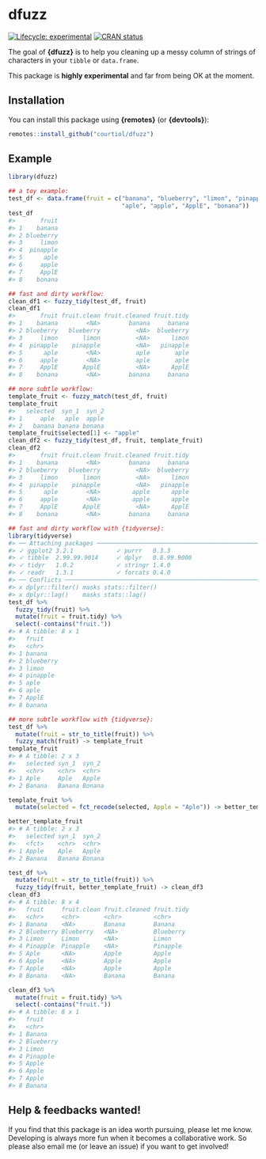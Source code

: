 
<!-- README.md is generated from README.Rmd. Please edit that file -->

# dfuzz

<!-- badges: start -->

[![Lifecycle:
experimental](https://img.shields.io/badge/lifecycle-experimental-orange.svg)](https://www.tidyverse.org/lifecycle/#experimental)
[![CRAN
status](https://www.r-pkg.org/badges/version/dfuzz)](https://CRAN.R-project.org/package=dfuzz)
<!-- badges: end -->

The goal of **{dfuzz}** is to help you cleaning up a messy column of
strings of characters in your `tibble` or `data.frame`.

This package is **highly experimental** and far from being OK at the
moment.

## Installation

You can install this package using **{remotes}** (or **{devtools}**):

``` r
remotes::install_github("courtiol/dfuzz")
```

## Example

``` r
library(dfuzz)

## a toy example:
test_df <- data.frame(fruit = c("banana", "blueberry", "limon", "pinapple",
                                "aple", "apple", "ApplE", "bonana"))
test_df
#>       fruit
#> 1    banana
#> 2 blueberry
#> 3     limon
#> 4  pinapple
#> 5      aple
#> 6     apple
#> 7     ApplE
#> 8    bonana

## fast and dirty workflow:
clean_df1 <- fuzzy_tidy(test_df, fruit)
clean_df1
#>       fruit fruit.clean fruit.cleaned fruit.tidy
#> 1    banana        <NA>        banana     banana
#> 2 blueberry   blueberry          <NA>  blueberry
#> 3     limon       limon          <NA>      limon
#> 4  pinapple    pinapple          <NA>   pinapple
#> 5      aple        <NA>          aple       aple
#> 6     apple        <NA>          aple       aple
#> 7     ApplE       ApplE          <NA>      ApplE
#> 8    bonana        <NA>        banana     banana

## more subtle workflow:
template_fruit <- fuzzy_match(test_df, fruit)
template_fruit
#>   selected  syn_1  syn_2
#> 1     aple   aple  apple
#> 2   banana banana bonana
template_fruit$selected[1] <- "apple"
clean_df2 <- fuzzy_tidy(test_df, fruit, template_fruit)
clean_df2
#>       fruit fruit.clean fruit.cleaned fruit.tidy
#> 1    banana        <NA>        banana     banana
#> 2 blueberry   blueberry          <NA>  blueberry
#> 3     limon       limon          <NA>      limon
#> 4  pinapple    pinapple          <NA>   pinapple
#> 5      aple        <NA>         apple      apple
#> 6     apple        <NA>         apple      apple
#> 7     ApplE       ApplE          <NA>      ApplE
#> 8    bonana        <NA>        banana     banana

## fast and dirty workflow with {tidyverse}:
library(tidyverse)
#> ── Attaching packages ────────────────────────────────────────────────────────── tidyverse 1.3.0 ──
#> ✓ ggplot2 3.2.1            ✓ purrr   0.3.3       
#> ✓ tibble  2.99.99.9014     ✓ dplyr   0.8.99.9000 
#> ✓ tidyr   1.0.2            ✓ stringr 1.4.0       
#> ✓ readr   1.3.1            ✓ forcats 0.4.0
#> ── Conflicts ───────────────────────────────────────────────────────────── tidyverse_conflicts() ──
#> x dplyr::filter() masks stats::filter()
#> x dplyr::lag()    masks stats::lag()
test_df %>%
  fuzzy_tidy(fruit) %>%
  mutate(fruit = fruit.tidy) %>%
  select(-contains("fruit."))
#> # A tibble: 8 x 1
#>   fruit    
#>   <chr>    
#> 1 banana   
#> 2 blueberry
#> 3 limon    
#> 4 pinapple 
#> 5 aple     
#> 6 aple     
#> 7 ApplE    
#> 8 banana

## more subtle workflow with {tidyverse}:
test_df %>%
  mutate(fruit = str_to_title(fruit)) %>%
  fuzzy_match(fruit) -> template_fruit
template_fruit
#> # A tibble: 2 x 3
#>   selected syn_1  syn_2 
#>   <chr>    <chr>  <chr> 
#> 1 Aple     Aple   Apple 
#> 2 Banana   Banana Bonana

template_fruit %>%
  mutate(selected = fct_recode(selected, Apple = "Aple")) -> better_template_fruit

better_template_fruit
#> # A tibble: 2 x 3
#>   selected syn_1  syn_2 
#>   <fct>    <chr>  <chr> 
#> 1 Apple    Aple   Apple 
#> 2 Banana   Banana Bonana

test_df %>%
  mutate(fruit = str_to_title(fruit)) %>%
  fuzzy_tidy(fruit, better_template_fruit) -> clean_df3
clean_df3
#> # A tibble: 8 x 4
#>   fruit     fruit.clean fruit.cleaned fruit.tidy
#>   <chr>     <chr>       <chr>         <chr>     
#> 1 Banana    <NA>        Banana        Banana    
#> 2 Blueberry Blueberry   <NA>          Blueberry 
#> 3 Limon     Limon       <NA>          Limon     
#> 4 Pinapple  Pinapple    <NA>          Pinapple  
#> 5 Aple      <NA>        Apple         Apple     
#> 6 Apple     <NA>        Apple         Apple     
#> 7 Apple     <NA>        Apple         Apple     
#> 8 Bonana    <NA>        Banana        Banana

clean_df3 %>%
  mutate(fruit = fruit.tidy) %>%
  select(-contains("fruit."))
#> # A tibble: 8 x 1
#>   fruit    
#>   <chr>    
#> 1 Banana   
#> 2 Blueberry
#> 3 Limon    
#> 4 Pinapple 
#> 5 Apple    
#> 6 Apple    
#> 7 Apple    
#> 8 Banana
```

## Help & feedbacks wanted\!

If you find that this package is an idea worth pursuing, please let me
know. Developing is always more fun when it becomes a collaborative
work. So please also email me (or leave an issue) if you want to get
involved\!
